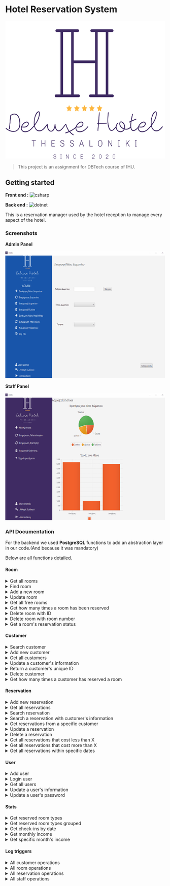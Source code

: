 # Hotel Reservation System

<img src="screenshots/hrm_logo.png" alt="logo" width="579" height="435"/>

>This project is an assignment for DBTech course of IHU.

## Getting started

**Front end :**
<img src="https://i.imgur.com/Xg1lUva.png" alt="csharp" width="132" height="55">

**Back end :**
<img src="https://cdn.worldvectorlogo.com/logos/postgresql.svg" alt="dotnet" width="40" height="40"/>

This is a reservation manager used by the hotel reception to manage every aspect of the hotel.

### Screenshots

**Admin Panel**

<img src="./screenshots/admin_panel.gif" alt="admin_panel" width="650" height="400" >

**Staff Panel**

<img src="screenshots/user_panel.gif" alt="user_panel" width="650" height="400" >

### API Documentation

For the backend we used **PostgreSQL** functions to add an abstraction layer in our code.(And because it was mandatory)

Below are all functions detailed.

#### Room

<details><summary>Get all rooms</summary>
    <pre>
CREATE OR REPLACE FUNCTION getrooms ()
    RETURNS TABLE (
        RoomId BIGINT,
        RoomNumber INT,
        Floor INT,
        Beds INT,
        RoomTypeId BIGINT
) 
AS $$
BEGIN
    RETURN QUERY  SELECT r."Id",r."RoomNumber", r."Floor", r0."Beds",r."RoomTypeId"
      FROM "Rooms" AS r
      LEFT JOIN "RoomTypes" AS r0 ON r."RoomTypeId" = r0."Id";
END; $$
LANGUAGE 'plpgsql';
    </pre>
</details>

 <details><summary>Find room</summary>
    <pre>
CREATE OR REPLACE FUNCTION findroom (RoomNum INT) 
    RETURNS TABLE (
        Floor INT,
        RoomNumber INT,
        Beds INT
)
AS $$
BEGIN
    RETURN QUERY SELECT r."RoomNumber", r."Floor", r0."Beds"
      FROM "Rooms" AS r
      LEFT JOIN "RoomTypes" AS r0 ON r."RoomTypeId" = r0."Id"
      WHERE r."RoomNumber" = RoomNum
      LIMIT 1;
END; $$
LANGUAGE 'plpgsql';
    </pre>
   </details>

<details><summary>Add a new room</summary>
    <pre>
CREATE OR REPLACE FUNCTION addroom (RoomFloor INT, RoomNumber INT, RoomTypeId BIGINT)
    RETURNS TABLE (
        Id BIGINT
)
AS $$
BEGIN
    RETURN QUERY INSERT INTO "Rooms" ("Floor", "RoomNumber", "RoomTypeId")
      VALUES (RoomFloor, RoomNumber, RoomTypeId)
      RETURNING "Id";
END; $$
LANGUAGE 'plpgsql';
    </pre>
</details>

<details><summary>Update room</summary>
    <pre>
CREATE OR REPLACE FUNCTION updateroom (RoomId BIGINT, FloorNumber INT, RoomNumber INT, RoomTypeId BIGINT)
    RETURNS void
AS $$
BEGIN
    UPDATE "Rooms" SET "Floor" = FloorNumber, "RoomNumber" = RoomNumber, "RoomTypeId" = RoomTypeId
      WHERE "Id" = RoomId;
END; $$
LANGUAGE 'plpgsql';
    </pre>
</details>

<details><summary>Get all free rooms</summary>
    <pre>
CREATE OR REPLACE FUNCTION getallfreerooms (CheckOutDate DATE, CheckInDate DATE) 
    RETURNS TABLE (
        RoomId BIGINT,
        FloorNumber INT,
        RoomNumber INT,
        Beds INT
) 
AS $$
BEGIN
    RETURN QUERY SELECT r."Id",r."Floor",r."RoomNumber",rt."Beds"
     FROM "Rooms" r JOIN "RoomTypes" rt on rt."Id"=r."RoomTypeId"
     WHERE r."Id" NOT IN
         (SELECT r0."Id"
          FROM "Reservations" AS r
          LEFT JOIN "Rooms" AS r0 ON r."RoomId" = r0."Id"
           WHERE not((r."CheckOutDate"<CheckInDate ::date) OR (r."CheckInDate">CheckOutDate ::date)));
END; $$
LANGUAGE 'plpgsql';
    </pre>
</details>

<details><summary>Get how many times a room has been reserved</summary>
    <pre>
CREATE OR REPLACE FUNCTION totalroomcheckins(RoomNum INT) 
    RETURNS TABLE (
        totalcheckins INT
)
AS $$
BEGIN
    RETURN QUERY SELECT COUNT(*)::INT
      FROM "ReservationOperationsLogs" AS r
      LEFT JOIN "Rooms" AS r0 ON r."RoomId" = r0."Id"
      WHERE (r."Operation" = 'I') AND (r0."RoomNumber" = RoomNum);
END; $$
LANGUAGE 'plpgsql';
    </pre>
</details>

<details><summary>Delete room with ID</summary>
    <pre>
CREATE OR REPLACE FUNCTION deleteroom (RoomId BIGINT)
    RETURNS void
AS $$
BEGIN
    DELETE FROM "Rooms"
      WHERE "Id" = RoomId;
END; $$
LANGUAGE 'plpgsql';
    </pre>
</details>

<details><summary>Delete room with room number</summary>
    <pre>
CREATE OR REPLACE FUNCTION deleteroomwithnumber (RoomNumber INT)
    RETURNS void
AS $$
BEGIN
    DELETE FROM "Rooms"
      WHERE "RoomNumber" = RoomNumber;
END; $$
LANGUAGE 'plpgsql';
    </pre>
</details>

<details><summary>Get a room's reservation status</summary>
    <pre>
CREATE OR REPLACE FUNCTION checkroomstatus (RoomId BIGINT) 
    RETURNS TABLE (
        ReservationId BIGINT,
        RoomNumber INT,
        firstName TEXT,
        lastName TEXT,
        checkInDate Date,
        checkOutDate Date,
        totalCost DECIMAL
)
AS $$
BEGIN
    RETURN QUERY SELECT r."Id", r0."RoomNumber", c."FirstName", c."LastName", r."CheckInDate"::date, r."CheckOutDate"::date, r."TotalCost"
      FROM "Reservations" AS r
      LEFT JOIN "Rooms" AS r0 ON r."RoomId" = r0."Id"
      LEFT JOIN "Customers" AS c ON r."CustomerId" = c."Id"
      WHERE r0."Id" = RoomId;
END; $$
LANGUAGE 'plpgsql';
    </pre>
</details>

#### Customer

<details><summary>Search customer</summary>
    <pre>
CREATE OR REPLACE FUNCTION searchcustomer (CustomerLastname TEXT, CustomerFirstName TEXT)
    RETURNS TABLE (
        Id BIGINT,
        Email TEXT,
        FirstName TEXT,
        LastName TEXT,
        PhoneNumber BIGINT
)
AS $$
BEGIN
    RETURN QUERY  SELECT c."Id", c."Email", c."FirstName", c."LastName", c."PhoneNumber"
      FROM "Customers" AS c
      WHERE ((upper(CustomerFirstName) = '') 
      OR (strpos(upper(c."FirstName"), upper(CustomerFirstName)) > 0)) 
      AND ((upper(CustomerLastname) = '') 
      OR (strpos(upper(c."LastName"), upper(CustomerLastname)) > 0));
END; $$
LANGUAGE 'plpgsql';
    </pre>
   </details>

<details><summary>Add new customer</summary>
    <pre>
CREATE OR REPLACE FUNCTION addcustomer (Email TEXT, FirstName TEXT, LastName TEXT,PhoneNumber BIGINT) 
    RETURNS TABLE (
        Id BIGINT
)
AS $$
BEGIN
    RETURN QUERY  INSERT INTO "Customers" ("Email", "FirstName", "LastName", "PhoneNumber")
      VALUES (Email, FirstName,LastName,PhoneNumber )
      RETURNING "Id";
END; $$
LANGUAGE 'plpgsql';
    </pre>
   </details>

<details><summary>Get all customers</summary>
    <pre>
CREATE OR REPLACE FUNCTION getcustomers() 
    RETURNS TABLE (
        Id BIGINT,
        email TEXT,
        firstName TEXT,
        lastName TEXT,
        phoneNumber BIGINT
)
AS $$
BEGIN
    RETURN QUERY  SELECT c."Id", c."Email", c."FirstName", c."LastName", c."PhoneNumber"
      FROM "Customers" AS c;
END; $$
LANGUAGE 'plpgsql';
    </pre>
</details>

<details><summary>Update a customer's information</summary>
    <pre>
CREATE OR REPLACE FUNCTION updateCustomer (CustomerId BIGINT, CustomerFirstName TEXT,CustomerLastName TEXT,CustomerEmail TEXT,CustomerPhoneNumber BIGINT) 
    RETURNS void
AS $$
BEGIN
    UPDATE "Customers" SET "Email" = CustomerEmail, "FirstName" = CustomerFirstName, "LastName" = CustomerLastName, "PhoneNumber" = CustomerPhoneNumber
      WHERE "Id" = CustomerId;
END; $$
LANGUAGE 'plpgsql';
    </pre>
</details>

<details><summary>Return a customer's unique ID</summary>
    <pre>
CREATE OR REPLACE FUNCTION getcustomerid (CustomerLastName TEXT, CustomerFirstName TEXT) 
    RETURNS TABLE (
        Id BIGINT
)
AS $$
BEGIN
    RETURN QUERY  SELECT c."Id"
      FROM "Customers" AS c
      WHERE (upper(c."FirstName") = upper(CustomerFirstName)) 
      AND (upper(c."LastName") = upper(CustomerLastName))
      LIMIT 1;
END; $$
LANGUAGE 'plpgsql';
    </pre>
</details>

<details><summary>Delete customer</summary>
    <pre>
CREATE OR REPLACE FUNCTION deletecustomer (CustomerId BIGINT)
    RETURNS void
AS $$
BEGIN
    DELETE FROM "Customers"
      WHERE "Id" = CustomerId;
END; $$
LANGUAGE 'plpgsql';
    </pre>
</details>

<details><summary>Get how many times a customer has reserved a room</summary>
    <pre>
CREATE OR REPLACE FUNCTION totalcustomercheckins(FirstName TEXT,LastName TEXT) 
    RETURNS TABLE (
        totalcheckins INT
)
AS $$
BEGIN
    RETURN QUERY SELECT COUNT(*)::INT
      FROM "ReservationOperationsLogs" AS r
      LEFT JOIN "Customers" AS c ON r."CustomerId" = c."Id"
      WHERE (r."Operation" = 'I') AND ((upper(c."FirstName") = upper(FirstName)) AND (upper(c."LastName") =upper(LastName)));
END; $$
LANGUAGE 'plpgsql';
    </pre>
</details>

#### Reservation

<details><summary>Add new reservation</summary>
    <pre>
CREATE OR REPLACE FUNCTION addreservation (CheckInDate DATE, CheckOutDate DATE, CustomerId BIGINT,RoomId BIGINT,TotalCost DECIMAL)
    RETURNS TABLE (
        Id BIGINT
)
AS $$
BEGIN
    RETURN QUERY INSERT INTO "Reservations" ("CheckInDate", "CheckOutDate", "CustomerId", "RoomId", "TotalCost")
      VALUES (CheckInDate ,CheckOutDate , CustomerId , RoomId , TotalCost)
      RETURNING "Id";
END; $$
LANGUAGE 'plpgsql';
    </pre>
</details>

<details><summary>Get all reservations</summary>
    <pre>
CREATE OR REPLACE FUNCTION getreservations()
    RETURNS TABLE (
        Id BIGINT,
        roomNumber INT,
        firstName TEXT,
        lastName TEXT,
        checkInDate DATE
        checkOutDate DATE
        totalCost DECIMAL
)
AS $$
BEGIN
    RETURN QUERY SELECT r."Id", r0."RoomNumber", c."FirstName", c."LastName", r."CheckInDate"::date, r."CheckOutDate"::date, r."TotalCost"
      FROM "Reservations" AS r
      LEFT JOIN "Rooms" AS r0 ON r."RoomId" = r0."Id"
      LEFT JOIN "Customers" AS c ON r."CustomerId" = c."Id";
END; $$
LANGUAGE 'plpgsql';
    </pre>
</details>

<details><summary>Search reservation</summary>
    <pre>
CREATE OR REPLACE FUNCTION searchreservation(CheckInDate DATE, CheckOutDate DATE)
    RETURNS TABLE (
        roomNumber INT,
        firstName TEXT,
        lastName TEXT
)
AS $$
BEGIN
    RETURN QUERY  SELECT r0."RoomNumber", c."FirstName", c."LastName"
      FROM "Reservations" AS r
      LEFT JOIN "Rooms" AS r0 ON r."RoomId" = r0."Id"
      LEFT JOIN "Customers" AS c ON r."CustomerId" = c."Id"
      WHERE not((r."CheckOutDate"< CheckInDate::date) OR (r."CheckInDate"> CheckOutDate::date));
END; $$
LANGUAGE 'plpgsql';
    </pre>
</details>

<details><summary>Search a reservation with customer's information</summary>
    <pre>
CREATE OR REPLACE FUNCTION searchspecificreservation (CustomerLastName TEXT, CustomerFirstName TEXT)
    RETURNS TABLE (
        ReservationId BIGINT,
        RoomNumber INT,
        firstName TEXT,
        lastName TEXT,
        checkInDate Date,
        checkOutDate Date,
        totalCost DECIMAL
)
AS $$
BEGIN
    RETURN QUERY SELECT r."Id", r0."RoomNumber", c."FirstName", c."LastName", r."CheckInDate"::Date, r."CheckOutDate"::Date, r."TotalCost"
      FROM "Reservations" AS r
      LEFT JOIN "Customers" AS c ON r."CustomerId" = c."Id"
      LEFT JOIN "Rooms" AS r0 ON r."RoomId" = r0."Id"
      WHERE ((upper(CustomerFirstName) = '')
      OR (strpos(upper(c."FirstName"),upper(CustomerFirstName)) > 0)) 
      AND ((upper(CustomerLastName) = '')
      OR (strpos(upper(c."LastName"), upper(CustomerLastName)) > 0));
END; $$
LANGUAGE 'plpgsql';
    </pre>
</details>

<details><summary>Get reservations from a specific customer</summary>
    <pre>
CREATE OR REPLACE FUNCTION searchspecificreservationwithid (CustomerId BIGINT)
    RETURNS TABLE (
        ReservationId BIGINT,
        RoomNumber INT,
        firstName TEXT,
        lastName TEXT,
        checkInDate TIMESTAMP,
        checkOutDate TIMESTAMP,
        totalCost DECIMAL
)
AS $$
BEGIN
    RETURN QUERY SELECT r."Id", r0."RoomNumber", c."FirstName", c."LastName", r."CheckInDate", r."CheckOutDate", r."TotalCost"
      FROM "Reservations" AS r
      LEFT JOIN "Customers" AS c ON r."CustomerId" = c."Id"
      LEFT JOIN "Rooms" AS r0 ON r."RoomId" = r0."Id"
      WHERE c."Id" = CustomerId;
END; $$
LANGUAGE 'plpgsql';
    </pre>
</details>

<details><summary>Update a reservation</summary>
    <pre>
CREATE OR REPLACE FUNCTION updatereservation (ReservationId BIGINT, CheckInDate DATE,CheckOutDate DATE,RoomId BIGINT,CustomerId BIGINT,TotalCost DECIMAL)
    RETURNS void
AS $$
BEGIN
    UPDATE "Reservations" SET "CheckInDate" = CheckInDate, "CheckOutDate" = CheckOutDate, "RoomId" = RoomId, "TotalCost" = TotalCost
      WHERE "Id" = ReservationId;
END; $$
LANGUAGE 'plpgsql';
    </pre>
</details>

<details><summary>Delete a reservation</summary>
    <pre>
CREATE OR REPLACE FUNCTION deletereservation (ReservationId BIGINT) 
    RETURNS void
AS $$
BEGIN
    DELETE FROM "Reservations"
      WHERE "Id" =ReservationId;
END; $$
LANGUAGE 'plpgsql';
    </pre>
</details>

<details><summary>Get all reservations that cost less than X</summary>
    <pre>
CREATE OR REPLACE FUNCTION reservationcostless (TotalCost DECIMAL) 
    RETURNS TABLE (
        ReservationId BIGINT,
        RoomNumber INT,
        firstName TEXT,
        lastName TEXT,
        checkInDate Date,
        checkOutDate Date,
        cost DECIMAL
)
AS $$
BEGIN
    RETURN QUERY SELECT r."Id", r0."RoomNumber", c."FirstName", c."LastName", r."CheckInDate"::date, r."CheckOutDate"::date, r."TotalCost"
      FROM "Reservations" AS r
      LEFT JOIN "Rooms" AS r0 ON r."RoomId" = r0."Id"
      LEFT JOIN "Customers" AS c ON r."CustomerId" = c."Id"
      WHERE r."TotalCost" < TotalCost;
END; $$
LANGUAGE 'plpgsql';
    </pre>
</details>

<details><summary>Get all reservations that cost more than X</summary>
    <pre>
CREATE OR REPLACE FUNCTION reservationcostmore (TotalCost DECIMAL)
    RETURNS TABLE (
        ReservationId BIGINT,
        RoomNumber INT,
        firstName TEXT,
        lastName TEXT,
        checkInDate Date,
        checkOutDate Date,
        cost DECIMAL
)
AS $$
BEGIN
    RETURN QUERY SELECT r."Id", r0."RoomNumber", c."FirstName", c."LastName", r."CheckInDate"::date, r."CheckOutDate"::date, r."TotalCost"
      FROM "Reservations" AS r
      LEFT JOIN "Rooms" AS r0 ON r."RoomId" = r0."Id"
      LEFT JOIN "Customers" AS c ON r."CustomerId" = c."Id"
      WHERE r."TotalCost" > TotalCost;
END; $$
LANGUAGE 'plpgsql';
    </pre>
</details>

<details><summary>Get all reservations within specific dates</summary>
    <pre>
CREATE OR REPLACE FUNCTION searchreservationcount(CheckInDate DATE, CheckOutDate DATE) 
    RETURNS TABLE (
        reservations INT
) 
AS $$
BEGIN
    RETURN QUERY SELECT COUNT(*)::INT
      FROM "Reservations" AS r
      WHERE not((r."CheckOutDate"< CheckInDate::date) OR (r."CheckInDate"> CheckOutDate::date));
END; $$
LANGUAGE 'plpgsql';
    </pre>
</details>

#### User

<details><summary>Add user</summary>
    <pre>
CREATE OR REPLACE FUNCTION addstaff (Email TEXT, FirstName TEXT, LastName TEXT, PasswordText TEXT, PhoneNumber BIGINT,RoleId BIGINT, UserName TEXT)
    RETURNS TABLE (
        Id BIGINT
)
AS $$
BEGIN
    RETURN QUERY INSERT INTO "Staffs" ("Email", "FirstName", "LastName", "Password", "PhoneNumber", "RoleId", "UserName")
      VALUES (Email, FirstName, LastName, PasswordText, PhoneNumber, RoleId, UserName)
      RETURNING "Id";
END; $$
LANGUAGE 'plpgsql';
    </pre>
</details>

<details><summary>Login user</summary>
    <pre>
CREATE OR REPLACE FUNCTION checkstaff (UserName TEXT, PasswordText TEXT)
    RETURNS TABLE (
        Id BIGINT,
        FirstName TEXT,
        LastName TEXT,
        UserNameText TEXT,
        RoleText TEXT,
        PhoneNumber BIGINT,
        Email TEXT
) 
AS $$
BEGIN
    RETURN QUERY SELECT s."Id", s."FirstName", s."LastName",s."UserName", s0."Role", s."PhoneNumber", s."Email"
      FROM "Staffs" AS s
      LEFT JOIN "StaffRoles" AS s0 ON s."RoleId" = s0."Id"
      WHERE (s."UserName" = UserName) AND (s."Password" = PasswordText)
      LIMIT 1;
END; $$
LANGUAGE 'plpgsql'
    </pre>
</details>
<details><summary>Get all users</summary>
    <pre>
CREATE OR REPLACE FUNCTION getallstaff ()
    RETURNS TABLE (
        Id BIGINT,
        FirstName TEXT,
        LastName TEXT,
        UserName TEXT,
        Password TEXT,
        RoleId BIGINT,
        PhoneNumber BIGINT,
        Email TEXT
)
AS $$
BEGIN
    RETURN QUERY SELECT s."Id", s."FirstName", s."LastName", s."UserName",s."Password",s."RoleId", s."PhoneNumber", s."Email"
      FROM "Staffs" AS s
      LEFT JOIN "StaffRoles" AS s0 ON s."RoleId" = s0."Id";
END; $$
LANGUAGE 'plpgsql';
    </pre>
</details>

<details><summary>Update a user's information</summary>
    <pre>
CREATE OR REPLACE FUNCTION updatestaff (StaffId BIGINT, FirstName TEXT,LastName TEXT,UserName TEXT,Email TEXT,PhoneNumber BIGINT,RoleId BIGINT) 
    RETURNS void
AS $$
BEGIN
    UPDATE "Staffs" SET "Email" = Email, "RoleId" = RoleId, "FirstName" = FirstName, "LastName" = LastName, "PhoneNumber" = PhoneNumber, "UserName" = UserName
      WHERE "Id" = StaffId;
END; $$
LANGUAGE 'plpgsql';
    </pre>
</details>

<details><summary>Update a user's password</summary>
    <pre>
CREATE OR REPLACE FUNCTION updatestaffpassword (StaffId BIGINT, NewPassword TEXT)
    RETURNS void
AS $$
BEGIN
    UPDATE "Staffs" SET "Password" = NewPassword
      WHERE "Id" = StaffId;
END; $$
LANGUAGE 'plpgsql';
    </pre>
</details>

#### Stats

<details><summary>Get reserved room types</summary>
    <pre>
CREATE OR REPLACE FUNCTION getreservedroomtypes ()
    RETURNS TABLE (
        TwoBeds INT,
        ThreeBeds INT,
        Suite INT
)
AS $$
BEGIN  
    twoBeds := (SELECT COUNT(*)::INT
      FROM "Reservations" AS r
      LEFT JOIN "Rooms" AS r0 ON r."RoomId" = r0."Id"
      LEFT JOIN "RoomTypes" AS r1 ON r0."RoomTypeId" = r1."Id"
      WHERE r1."Beds" = 2);
      threeBeds:= (SELECT COUNT(*)::INT
      FROM "Reservations" AS r
      LEFT JOIN "Rooms" AS r0 ON r."RoomId" = r0."Id"
      LEFT JOIN "RoomTypes" AS r1 ON r0."RoomTypeId" = r1."Id"
      WHERE r1."Beds" = 3);
      suite:= (SELECT COUNT(*)::INT
      FROM "Reservations" AS r
      LEFT JOIN "Rooms" AS r0 ON r."RoomId" = r0."Id"
      LEFT JOIN "RoomTypes" AS r1 ON r0."RoomTypeId" = r1."Id"
      WHERE r1."Beds" = 4);
      RETURN QUERY SELECT twoBeds,threeBeds,suite;
END; $$
LANGUAGE 'plpgsql';
    </pre>
</details>

<details><summary>Get reserved room types grouped</summary>
    <pre>
CREATE OR REPLACE FUNCTION getgroupedreservedroomtypes() 
    RETURNS TABLE (
        Beds INT,
        CheckIns BIGINT
)
AS $$
BEGIN  
      RETURN QUERY select r0."Beds",count(*)
from "Reservations" r join "Rooms" r1 on r."RoomId"=r1."Id" join "RoomTypes" r0 on r0."Id"=r1."RoomTypeId"
group by r0."Beds";
END; $$
LANGUAGE 'plpgsql';
    </pre>
</details>

<details><summary>Get check-ins by date</summary>
    <pre>
CREATE OR REPLACE FUNCTION checkinsbydate()
    RETURNS TABLE (
        checkInDate DATE,
        totalCheckIns BIGINT
)
AS $$
BEGIN  
      RETURN QUERY select r."CheckInDate"::date,count(*)
    from "Reservations" r
    group by r."CheckInDate";
END; $$
LANGUAGE 'plpgsql';
    </pre>
</details>

<details><summary>Get monthly income</summary>
    <pre>
CREATE OR REPLACE FUNCTION getincomepermonth() 
    RETURNS TABLE (
        checkingMonth TIMESTAMP,
        monthlySum DECIMAL
)
AS $$
BEGIN  
      RETURN QUERY SELECT date_trunc('month', "CheckInDate") AS checking_month, sum("TotalCost") as monthly_sum
     FROM "ReservationOperationsLogs" as r
     WHERE r."Operation" = 'I'
 GROUP BY checking_month
 ORDER BY checking_month;
END; $$
LANGUAGE 'plpgsql';
    </pre>
</details>

<details><summary>Get specific month's income</summary>
    <pre>
CREATE OR REPLACE FUNCTION getspecificmonthincone(monthToCheck INT) 
    RETURNS TABLE (
        checkingMonth TIMESTAMP,
        monthlySum DECIMAL
)
AS $$
BEGIN  
      RETURN QUERY SELECT date_trunc('month', "CheckInDate") AS checking_month, sum("TotalCost") as monthly_sum
     FROM "ReservationOperationsLogs" as r
     WHERE r."Operation" = 'I'
     AND date_part('month',"CheckInDate")::INT = monthToCheck
      GROUP BY checking_month;
END; $$
LANGUAGE 'plpgsql';
    </pre>
</details>

#### Log triggers

<details><summary>All customer operations</summary>
    <pre>
CREATE OR REPLACE FUNCTION process_customer_operations()
RETURNS TRIGGER AS $$
        BEGIN
        IF (TG_OP = 'DELETE') THEN
            INSERT INTO "CustomerOperationsLogs" SELECT 'D', now(),(SELECT s."UserName"
      FROM "Staffs" AS s
      WHERE s."Status" = 1
      LIMIT 1), OLD.*;
        RETURN OLD;
        ELSIF (TG_OP = 'UPDATE') THEN
        INSERT INTO "CustomerOperationsLogs" SELECT 'U', now(),( SELECT s."UserName"
      FROM "Staffs" AS s
      WHERE s."Status" = 1
      LIMIT 1), NEW.*;
        RETURN NEW;
        ELSIF (TG_OP = 'INSERT') THEN
            INSERT INTO "CustomerOperationsLogs" SELECT 'I', now(), (SELECT s."UserName"
      FROM "Staffs" AS s
      WHERE s."Status" = 1
      LIMIT 1), NEW.*;
            RETURN NEW;
        END IF;
        RETURN NULL;
    END;
$$
LANGUAGE plpgsql;
CREATE TRIGGER customer_audit
AFTER INSERT OR UPDATE OR DELETE ON "Customers"
    FOR EACH ROW EXECUTE PROCEDURE process_customer_operations();
    </pre>
</details>

<details><summary>All room operations</summary>
    <pre>
CREATE OR REPLACE FUNCTION process_room_operations()
RETURNS TRIGGER AS $$
        BEGIN
        IF (TG_OP = 'DELETE') THEN
            INSERT INTO "RoomOperationsLogs" SELECT 'D', now(),(SELECT s."UserName"
      FROM "Staffs" AS s
      WHERE s."Status" = 1
      LIMIT 1), OLD.*;
            RETURN OLD;
        ELSIF (TG_OP = 'UPDATE') THEN
            INSERT INTO "RoomOperationsLogs" SELECT 'U', now(),( SELECT s."UserName"
      FROM "Staffs" AS s
      WHERE s."Status" = 1
      LIMIT 1), NEW.*;
            RETURN NEW;
        ELSIF (TG_OP = 'INSERT') THEN
            INSERT INTO "RoomOperationsLogs" SELECT 'I', now(), (SELECT s."UserName"
      FROM "Staffs" AS s
      WHERE s."Status" = 1
      LIMIT 1), NEW.*;
            RETURN NEW;
        END IF;
        RETURN NULL;
    END;
$$
LANGUAGE plpgsql;
CREATE TRIGGER room_audit
AFTER INSERT OR UPDATE OR DELETE ON "Rooms"
    FOR EACH ROW EXECUTE PROCEDURE process_room_operations();
    </pre>
</details>

<details><summary>All reservation operations</summary>
    <pre>
CREATE OR REPLACE FUNCTION process_reservation_operations()
RETURNS TRIGGER AS $$
    BEGIN
        IF (TG_OP = 'DELETE') THEN
            INSERT INTO "ReservationOperationsLogs" SELECT 'D', now(),(SELECT s."UserName"
      FROM "Staffs" AS s
      WHERE s."Status" = 1
      LIMIT 1), OLD.*;
            RETURN OLD;
        ELSIF (TG_OP = 'UPDATE') THEN
            INSERT INTO "ReservationOperationsLogs" SELECT 'U', now(),( SELECT s."UserName"
      FROM "Staffs" AS s
      WHERE s."Status" = 1
      LIMIT 1), NEW.*;
            RETURN NEW;
        ELSIF (TG_OP = 'INSERT') THEN
            INSERT INTO "ReservationOperationsLogs" SELECT 'I', now(), (SELECT s."UserName"
      FROM "Staffs" AS s
      WHERE s."Status" = 1
      LIMIT 1), NEW.*;
            RETURN NEW;
        END IF;
        RETURN NULL;
    END;
$$
LANGUAGE plpgsql;
CREATE TRIGGER reservation_audit
AFTER INSERT OR UPDATE OR DELETE ON "Reservations"
    FOR EACH ROW EXECUTE PROCEDURE process_reservation_operations();
    </pre>
</details>

<details><summary>All staff operations</summary>
    <pre>
CREATE OR REPLACE FUNCTION process_staff_operations()
RETURNS TRIGGER AS $$
        BEGIN
        IF (TG_OP = 'DELETE') THEN
            INSERT INTO "StaffOperationsLogs" SELECT 'D', now(),(SELECT s."UserName"
      FROM "Staffs" AS s
      WHERE s."Status" = 1
      LIMIT 1), OLD.*;
            RETURN OLD;
        ELSIF (TG_OP = 'UPDATE') THEN
            INSERT INTO "StaffOperationsLogs" SELECT 'U', now(),( SELECT s."UserName"
      FROM "Staffs" AS s
      WHERE s."Status" = 1
      LIMIT 1), NEW.*;
            RETURN NEW;
        ELSIF (TG_OP = 'INSERT') THEN
            INSERT INTO "StaffOperationsLogs" SELECT 'I', now(), (SELECT s."UserName"
      FROM "Staffs" AS s
      WHERE s."Status" = 1
      LIMIT 1), NEW.*;
            RETURN NEW;
        END IF;
        RETURN NULL;
    END;
$$
LANGUAGE plpgsql;
CREATE TRIGGER staff_audit
AFTER INSERT OR UPDATE OR DELETE ON "Staffs"
    FOR EACH ROW EXECUTE PROCEDURE process_staff_operations();
    </pre>
</details>
